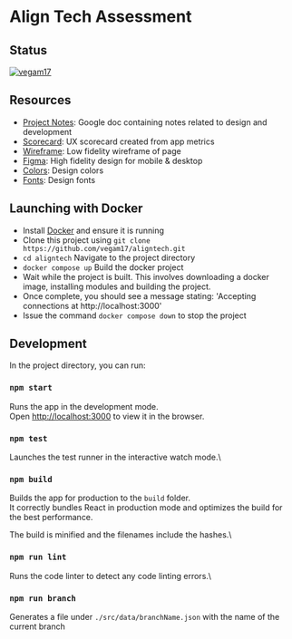 # Align Tech Assessment

## Status

[![vegam17](https://circleci.com/gh/vegam17/aligntech.svg?style=shield)](https://app.circleci.com/pipelines/github/vegam17/aligntech)

## Resources

- [Project Notes](https://docs.google.com/document/d/1l082fxvPRO4wQ91rBAUoZfoWvfGncgUFQRafjI5sqZo/edit?usp=sharing): Google doc containing notes related to design and development
- [Scorecard](https://docs.google.com/document/d/1WUno-js5kq3xHePKH8puQ6sWZg64Q7jn01pGGQNFEGo/edit?usp=sharing): UX scorecard created from app metrics
- [Wireframe](https://whimsical.com/align-tech-interview-E6R3cUJC2S6sLsuzCy9Kgh): Low fidelity wireframe of page
- [Figma](https://www.figma.com/file/fc6cutztQ9x3pJP5B8jQiY/Align-UI-%2F-UX-Assessment?type=design&node-id=0-1): High fidelity design for mobile & desktop
- [Colors](https://coolors.co/3098e8-262626-f5f5f5): Design colors
- [Fonts](https://www.fontpair.co/pairings/oswald-quicksand): Design fonts

## Launching with Docker

- Install [Docker](https://www.docker.com/) and ensure it is running
- Clone this project using `git clone https://github.com/vegam17/aligntech.git`
- `cd aligntech` Navigate to the project directory
- `docker compose up` Build the docker project
- Wait while the project is built. This involves downloading a docker image, installing modules and building the project.
- Once complete, you should see a message stating: 'Accepting connections at http://localhost:3000'
- Issue the command `docker compose down` to stop the project

## Development

In the project directory, you can run:

### `npm start`

Runs the app in the development mode.\
Open [http://localhost:3000](http://localhost:3000) to view it in the browser.

### `npm test`

Launches the test runner in the interactive watch mode.\

### `npm build`

Builds the app for production to the `build` folder.\
It correctly bundles React in production mode and optimizes the build for the best performance.

The build is minified and the filenames include the hashes.\

### `npm run lint`

Runs the code linter to detect any code linting errors.\

### `npm run branch`

Generates a file under `./src/data/branchName.json` with the name of the current branch
